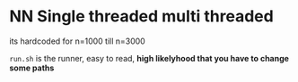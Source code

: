 # NN Single threaded multi threaded

its hardcoded for n=1000 till n=3000

`run.sh` is the runner, easy to read, **high likelyhood that you have to change some paths**
